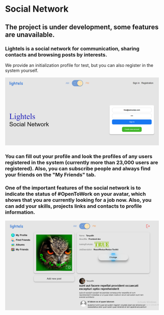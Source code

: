 # Social Network

## The project is under development, some features are unavailable.

### Lightels is a social network for communication, sharing contacts and browsing posts by interests. 
We provide an initialization profile for test, but you can also register in the system yourself.

![Image alt](https://github.com/Tatsiana1111/social-network/raw/master/src/assets/screenshots/socialNetwork.png)

### You can fill out your profile and look the profiles of any users registered in the system (currently more than 23,000 users are registered). Also, you can subscribe people and always find your friends on the "My Friends" tab.
### One of the important features of the social network is to indicate the status of #OpenToWork on your avatar, which shows that you are currently looking for a job now. Also, you can add your skills, projects links and contacts to profile information.

![Image alt](https://github.com/Tatsiana1111/social-network/raw/master/src/assets/screenshots/socialNetwork1.png)
